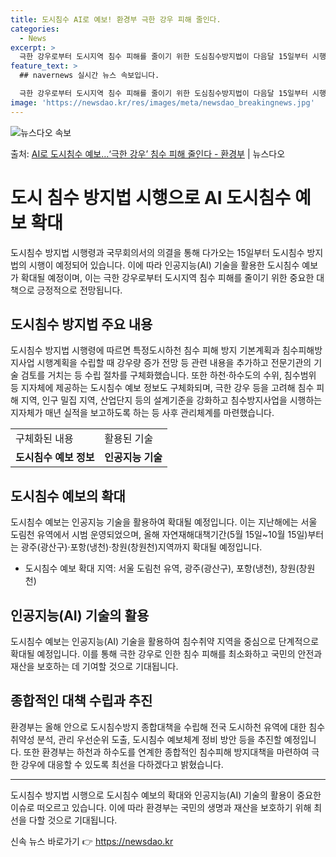 ```yaml
---
title: 도시침수 AI로 예보! 환경부 극한 강우 피해 줄인다.
categories:
  - News
excerpt: >
  극한 강우로부터 도시지역 침수 피해를 줄이기 위한 도심침수방지법이 다음달 15일부터 시행된다. 이에인공지능(…
feature_text: >
  ## navernews 실시간 뉴스 속보입니다.

  극한 강우로부터 도시지역 침수 피해를 줄이기 위한 도심침수방지법이 다음달 15일부터 시행된다. 이에인공지능(…
image: 'https://newsdao.kr/res/images/meta/newsdao_breakingnews.jpg'
---
```


![뉴스다오 속보](https://newsdao.kr/res/images/meta/newsdao_breakingnews.jpg)

<p>출처: <a href="https://newsdao.kr/3242" rel="dofollow">AI로 도시침수 예보…‘극한 강우’ 침수 피해 줄인다 - 환경부</a> | 뉴스다오</p>

<h1>도시 침수 방지법 시행으로 AI 도시침수 예보 확대</h1>

<p data-ke-size="size16">도시침수 방지법 시행령과 국무회의서의 의결을 통해 다가오는 15일부터 도시침수 방지법의 시행이 예정되어 있습니다. 이에 따라 인공지능(AI) 기술을 활용한 도시침수 예보가 확대될 예정이며, 이는 극한 강우로부터 도시지역 침수 피해를 줄이기 위한 중요한 대책으로 긍정적으로 전망됩니다.</p>

<h2 data-ke-size="size26">도시침수 방지법 주요 내용</h2>

<p data-ke-size="size16">도시침수 방지법 시행령에 따르면 특정도시하천 침수 피해 방지 기본계획과 침수피해방지사업 시행계획을 수립할 때 강우량 증가 전망 등 관련 내용을 추가하고 전문기관의 기술 검토를 거치는 등 수립 절차를 구체화했습니다. 또한 하천·하수도의 수위, 침수범위 등 지자체에 제공하는 도시침수 예보 정보도 구체화되며, 극한 강우 등을 고려해 침수 피해 지역, 인구 밀집 지역, 산업단지 등의 설계기준을 강화하고 침수방지사업을 시행하는 지자체가 매년 실적을 보고하도록 하는 등 사후 관리체계를 마련했습니다.</p>

<table>
	<tr>
		<td>구체화된 내용</td>
		<td>활용된 기술</td>
	</tr>
	<tr>
		<td style="text-align: center; height: 17px;"><b>도시침수 예보 정보</b></td>
		<td style="text-align: center; height: 17px;"><b>인공지능 기술</b></td>
	</tr>
</table>

<h2 data-ke-size="size26">도시침수 예보의 확대</h2>

<p data-ke-size="size16">도시침수 예보는 인공지능 기술을 활용하여 확대될 예정입니다. 이는 지난해에는 서울 도림천 유역에서 시범 운영되었으며, 올해 자연재해대책기간(5월 15일~10월 15일)부터는 광주(광산구)·포항(냉천)·창원(창원천)지역까지 확대될 예정입니다.</p>

<ul>
	<li>도시침수 예보 확대 지역: 서울 도림천 유역, 광주(광산구), 포항(냉천), 창원(창원천)</li>
</ul>

<h2 data-ke-size="size26">인공지능(AI) 기술의 활용</h2>

<p data-ke-size="size16">도시침수 예보는 인공지능(AI) 기술을 활용하여 침수취약 지역을 중심으로 단계적으로 확대될 예정입니다. 이를 통해 극한 강우로 인한 침수 피해를 최소화하고 국민의 안전과 재산을 보호하는 데 기여할 것으로 기대됩니다.</p>

<h2 data-ke-size="size26">종합적인 대책 수립과 추진</h2>

<p data-ke-size="size16">환경부는 올해 안으로 도시침수방지 종합대책을 수립해 전국 도시하천 유역에 대한 침수 취약성 분석, 관리 우선순위 도출, 도시침수 예보체계 정비 방안 등을 추진할 예정입니다. 또한 환경부는 하천과 하수도를 연계한 종합적인 침수피해 방지대책을 마련하여 극한 강우에 대응할 수 있도록 최선을 다하겠다고 밝혔습니다.</p>

<hr>

<p data-ke-size="size16">도시침수 방지법 시행으로 도시침수 예보의 확대와 인공지능(AI) 기술의 활용이 중요한 이슈로 떠오르고 있습니다. 이에 따라 환경부는 국민의 생명과 재산을 보호하기 위해 최선을 다할 것으로 기대됩니다.</p> 

신속 뉴스 바로가기 👉 <a href="https://newsdao.kr" rel="dofollow">https://newsdao.kr</a>


